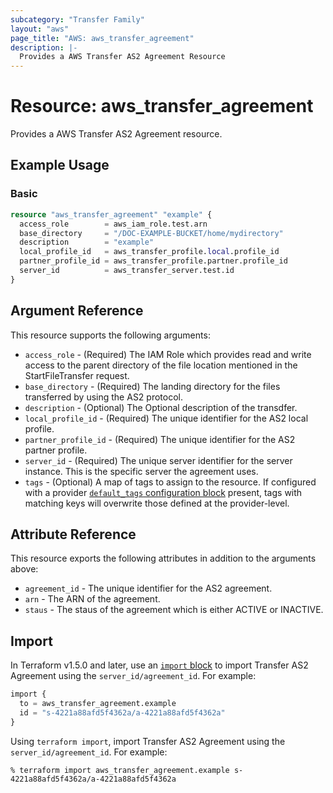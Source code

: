 ```yaml
---
subcategory: "Transfer Family"
layout: "aws"
page_title: "AWS: aws_transfer_agreement"
description: |-
  Provides a AWS Transfer AS2 Agreement Resource
---
```


# Resource: aws_transfer_agreement

Provides a AWS Transfer AS2 Agreement resource.

## Example Usage

### Basic

```terraform
resource "aws_transfer_agreement" "example" {
  access_role        = aws_iam_role.test.arn
  base_directory     = "/DOC-EXAMPLE-BUCKET/home/mydirectory"
  description        = "example"
  local_profile_id   = aws_transfer_profile.local.profile_id
  partner_profile_id = aws_transfer_profile.partner.profile_id
  server_id          = aws_transfer_server.test.id
}
```

## Argument Reference

This resource supports the following arguments:

* `access_role` - (Required) The IAM Role which provides read and write access to the parent directory of the file location mentioned in the StartFileTransfer request.
* `base_directory` - (Required) The landing directory for the files transferred by using the AS2 protocol.
* `description` - (Optional) The Optional description of the transdfer.
* `local_profile_id` - (Required) The unique identifier for the AS2 local profile.
* `partner_profile_id` - (Required) The unique identifier for the AS2 partner profile.
* `server_id` - (Required) The unique server identifier for the server instance. This is the specific server the agreement uses.
* `tags` - (Optional) A map of tags to assign to the resource. If configured with a provider [`default_tags` configuration block](https://registry.terraform.io/providers/hashicorp/aws/latest/docs#default_tags-configuration-block) present, tags with matching keys will overwrite those defined at the provider-level.

## Attribute Reference

This resource exports the following attributes in addition to the arguments above:

* `agreement_id`  - The unique identifier for the AS2 agreement.
* `arn` - The ARN of the agreement.
* `staus`  - The staus of the agreement which is either ACTIVE or INACTIVE.

## Import

In Terraform v1.5.0 and later, use an [`import` block](https://developer.hashicorp.com/terraform/language/import) to import Transfer AS2 Agreement using the `server_id/agreement_id`. For example:

```terraform
import {
  to = aws_transfer_agreement.example
  id = "s-4221a88afd5f4362a/a-4221a88afd5f4362a"
}
```

Using `terraform import`, import Transfer AS2 Agreement using the `server_id/agreement_id`. For example:

```console
% terraform import aws_transfer_agreement.example s-4221a88afd5f4362a/a-4221a88afd5f4362a
```
